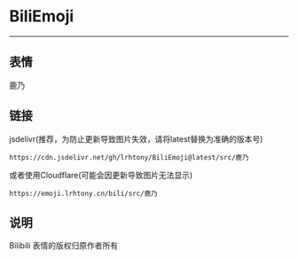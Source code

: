 # BiliEmoji
---
## 表情
鹿乃
## 链接
jsdelivr(推荐，为防止更新导致图片失效，请将latest替换为准确的版本号)
```
https://cdn.jsdelivr.net/gh/lrhtony/BiliEmoji@latest/src/鹿乃
```
或者使用Cloudflare(可能会因更新导致图片无法显示)
```
https://emoji.lrhtony.cn/bili/src/鹿乃
```
## 说明
Bilibili 表情的版权归原作者所有
